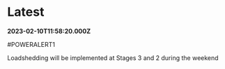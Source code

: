 # Latest

**2023-02-10T11:58:20.000Z**

\#POWERALERT1

Loadshedding will be implemented at Stages 3 and 2 during the weekend

